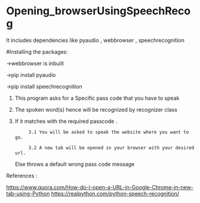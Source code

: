 # Opening_browserUsingSpeechRecog
It includes dependencies like pyaudio , webbrowser , speechrecognition

#Installing the packages:

->webbrowser is inbuilt

->pip install pyaudio

->pip install speechrecognition

1. This program asks for a Specific pass code that you have to speak


2. The spoken word(s) hence will be recognized by recognizer class


3. If it matches with the required passcode .
      
            3.1 You will be asked to speak the website where you want to go.
      
            3.2 A new tab will be opened in your browser with your desired url.
   
   Else throws a default wrong pass code message
   
   
References :

https://www.quora.com/How-do-I-open-a-URL-in-Google-Chrome-in-new-tab-using-Python
https://realpython.com/python-speech-recognition/

